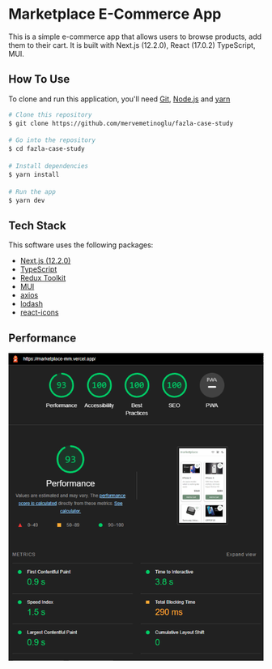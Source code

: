 # Marketplace E-Commerce App

This is a simple e-commerce app that allows users to browse products, add them to their cart. It is built with Next.js (12.2.0), React (17.0.2) TypeScript, MUI.

## How To Use

To clone and run this application, you'll need [Git](https://git-scm.com), [Node.js](https://nodejs.org/en/download/) and [yarn](https://yarnpkg.com/)

```bash
# Clone this repository
$ git clone https://github.com/mervemetinoglu/fazla-case-study

# Go into the repository
$ cd fazla-case-study

# Install dependencies
$ yarn install

# Run the app
$ yarn dev
```

## Tech Stack

This software uses the following packages:

- [Next.js (12.2.0)](https://nextjs.org/)
- [TypeScript](https://www.typescriptlang.org/)
- [Redux Toolkit](https://redux-toolkit.js.org/)
- [MUI](https://mui.com/)
- [axios](https://axios-http.com/)
- [lodash](https://lodash.com/)
- [react-icons](https://react-icons.github.io/react-icons/)

## Performance 

![Lighthouse Performance](public/assets/readme/performance.png)
